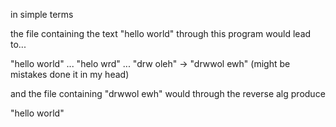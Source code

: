 in simple terms

the file containing the text "hello world" through this program would lead to...

"hello world" ... "helo wrd" ... "drw oleh" -> "drwwol ewh" (might be mistakes done it in my head)

and the file containing "drwwol ewh" would through the reverse alg produce

"hello world"
